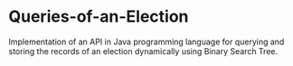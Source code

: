 # Queries-of-an-Election

Implementation of an API in Java programming language for querying and storing the records of an election dynamically using Binary Search Tree.
